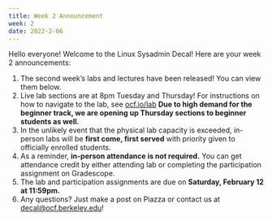 ```yaml
---
title: Week 2 Announcement
week: 2
date: 2022-2-06
---
```


Hello everyone! Welcome to the Linux Sysadmin Decal! Here are your week 2 announcements:

1. The second week’s labs and lectures have been released! You can view them below.
2. Live lab sections are at 8pm Tuesday and Thursday! For instructions on how to navigate to the lab, see [ocf.io/lab](https://ocf.io/lab) **Due to high demand for the beginner track, we are opening up Thursday sections to beginner students as well.**
3. In the unlikely event that the physical lab capacity is exceeded, in-person labs will be **first come, first served** with priority given to officially enrolled students.
4. As a reminder, **in-person attendance is not required.** You can get attendance credit by either attending lab or completing the participation assignment on Gradescope.
5. The lab and participation assignments are due on **Saturday, February 12 at 11:59pm.**
6. Any questions? Just make a post on Piazza or contact us at [decal@ocf.berkeley.edu](mailto:decal@ocf.berkeley.edu)!